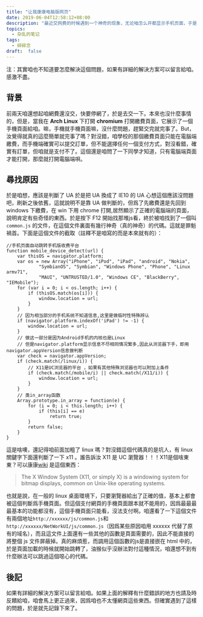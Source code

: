 ```yaml
---
title: "让我康康电脑版网页"
date: 2019-06-04T12:58:12+08:00
description: "最近交网费的时候遇到一个神奇的现象，无论咱怎么开都显示手机页面，于是寻找了一下原因接着就写一下。"
topics:
  - 杂乱的笔记
tags:
  - 碎碎念
draft:  false
---
```

注：其實咱也不知道要怎麼解決這個問題，如果有詳細的解決方案可以留言給咱。感激不盡。

## 背景
前兩天咱還想起咱網費還沒交，快要停網了，於是去交一下。本來也沒什麼事情的，但是，當我在 **Arch Linux** 下打開 **chromium** 打開繳費頁面，它展示了一個手機頁面給咱。嘛，手機就手機頁面嘛，沒什麼問題，趕緊交完就完事了。But，汝覺得就真的這麼簡單就完事了嗎？對沒錯，咱學校的那個繳費頁面只能在電腦端繳費，而手機端確實可以提交訂單，但不能選擇任何一個支付方式，對沒看錯，確實有訂單，但咱就是支付不了。這個還是咱問了一下同學才知道，只有電腦端頁面才能打開，那麼就打開電腦端唄。

## 尋找原因
於是咱想，應該是判斷了 UA 於是把 UA 換成了 IE10 的 UA 心想這個應該沒問題吧，刷新之後依舊，這就說明不是靠 UA 做判斷的，但爲了先繳費還是先回到 windows 下繳費，在 win 下用 chrome 打開,居然顯示了正確的電腦端的頁面，說明肯定有些奇怪的東西。於是按下 F12 開始找那堆js看，終於被咱找到了一個叫 `common.js` 的文件，在這個文件裏面有幾行神奇（真的神奇）的代碼。這就是罪魁禍首。下面是這個文件的截取（註釋不是咱寫的而是本來就有的）：
```
//手机页面自动跳转手机版收费平台
function mobile_device_detect(url) {
	var thisOS = navigator.platform;
	var os = new Array("iPhone", "iPod", "iPad", "android", "Nokia",
			"SymbianOS", "Symbian", "Windows Phone", "Phone", "Linux armv71",
			"MAUI", "UNTRUSTED/1.0", "Windows CE", "BlackBerry", "IEMobile");
	for (var i = 0; i < os.length; i++) {
		if (thisOS.match(os[i])) {
			window.location = url;
		}
	}
	// 因为相当部分的手机系统不知道信息,这里是做临时性特殊辨认
	if (navigator.platform.indexOf('iPad') != -1) {
		window.location = url;
	}
	// 做这一部分是因为Android手机的内核也是Linux
	// 但是navigator.platform显示信息不尽相同情况繁多,因此从浏览器下手，即用navigator.appVersion信息做判断
	var check = navigator.appVersion;
	if (check.match(/linux/i)) {
		// X11是UC浏览器的平台 ，如果有其他特殊浏览器也可以附加上条件
		if (check.match(/mobile/i) || check.match(/X11/i)) {
			window.location = url;
		}
	}
	// 类in_array函数
	Array.prototype.in_array = function(e) {
		for (i = 0; i < this.length; i++) {
			if (this[i] == e)
				return true;
		}
		return false;
	}
}
```
這是啥噢，還記得咱前面加粗了 linux 嗎？對沒錯這個代碼真的是坑人，有 linux 關鍵字下面還判斷了一下 x11 。誰告訴汝 X11 是 UC 瀏覽器！！！X11是個啥東東？可以康康[wiki](https://en.wikipedia.org/wiki/X_Window_System) 是這個東西：

> The X Window System (X11, or simply X) is a windowing system for bitmap displays, common on Unix-like operating systems. 

也就是說，在一般的 linux 桌面環境下，只要瀏覽器給出了正確的值，基本上都會被這個判斷爲手機頁面。但這個支付網頁的手機頁面跟本就不能用的，因爲最最最最基本的功能都沒有，這個手機頁面只能看，沒法支付啊。咱還看了一下這個文件有兩個地址`http://xxxxxx/js/common.js`和`http://xxxxxx/NetWorkUI/js/common.js`（因爲某些原因咱用 xxxxxx 代替了原有的域名），而且這文件上面還有一些其他的函數是頁面需要的，因此不能直接的將整個 js 文件屏蔽掉。真的麻煩惹，而調用這個函數的js是直接嵌在 html 中的，於是頁面加載的時候就開始跳轉了，油猴似乎沒辦法對付這種情況，咱還想不到有什麼辦法可以跳過這個噁心的代碼。

## 後記
如果有詳細的解決方案可以留言給咱。如果上面的解釋有什麼錯誤的地方也請及時反饋給咱，咱會馬上更正過來，因爲咱也不太懂網頁這些東西。但確實遇到了這樣的問題，於是就先記錄下來了。
